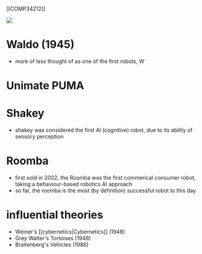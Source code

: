[[COMP34212]]


![](https://i.imgur.com/dkcI4Z6.png)

# Waldo (1945)

- more of less thought of as one of the first robots, W

# Unimate PUMA

# Shakey

- shakey was considered the first AI (cognitive) robot, due to its ability of sensory perception

# Roomba

- first sold in 2002, the Roomba was the first commerical consumer robot, taking a behaviour-based robotics AI approach
- so far, the roomba is the most (by definition) successful robot to this day

# influential theories

- Weiner's [[cybernetics|Cybernetics]] (1948)
- Grey Walter's Tortoises (1948)
- Braitenberg's Vehicles (1986)